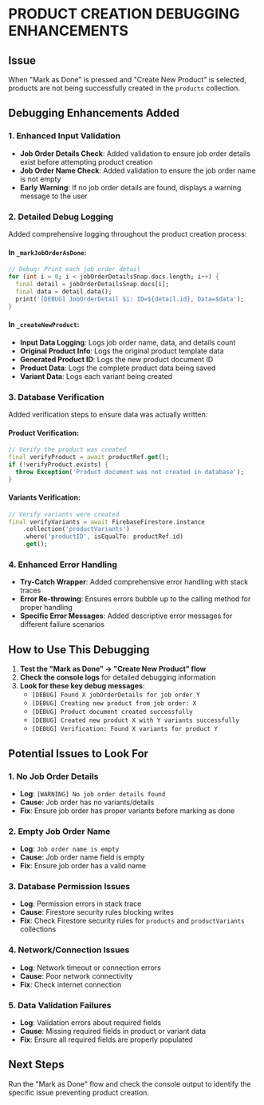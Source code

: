 # PRODUCT CREATION DEBUGGING ENHANCEMENTS

## Issue
When "Mark as Done" is pressed and "Create New Product" is selected, products are not being successfully created in the `products` collection.

## Debugging Enhancements Added

### 1. Enhanced Input Validation
- **Job Order Details Check**: Added validation to ensure job order details exist before attempting product creation
- **Job Order Name Check**: Added validation to ensure the job order name is not empty
- **Early Warning**: If no job order details are found, displays a warning message to the user

### 2. Detailed Debug Logging
Added comprehensive logging throughout the product creation process:

#### In `_markJobOrderAsDone`:
```dart
// Debug: Print each job order detail
for (int i = 0; i < jobOrderDetailsSnap.docs.length; i++) {
  final detail = jobOrderDetailsSnap.docs[i];
  final data = detail.data();
  print('[DEBUG] JobOrderDetail $i: ID=${detail.id}, Data=$data');
}
```

#### In `_createNewProduct`:
- **Input Data Logging**: Logs job order name, data, and details count
- **Original Product Info**: Logs the original product template data
- **Generated Product ID**: Logs the new product document ID
- **Product Data**: Logs the complete product data being saved
- **Variant Data**: Logs each variant being created

### 3. Database Verification
Added verification steps to ensure data was actually written:

#### Product Verification:
```dart
// Verify the product was created
final verifyProduct = await productRef.get();
if (!verifyProduct.exists) {
  throw Exception('Product document was not created in database');
}
```

#### Variants Verification:
```dart
// Verify variants were created
final verifyVariants = await FirebaseFirestore.instance
    .collection('productVariants')
    .where('productID', isEqualTo: productRef.id)
    .get();
```

### 4. Enhanced Error Handling
- **Try-Catch Wrapper**: Added comprehensive error handling with stack traces
- **Error Re-throwing**: Ensures errors bubble up to the calling method for proper handling
- **Specific Error Messages**: Added descriptive error messages for different failure scenarios

## How to Use This Debugging

1. **Test the "Mark as Done" → "Create New Product" flow**
2. **Check the console logs** for detailed debugging information
3. **Look for these key debug messages**:
   - `[DEBUG] Found X jobOrderDetails for job order Y`
   - `[DEBUG] Creating new product from job order: X`
   - `[DEBUG] Product document created successfully`
   - `[DEBUG] Created new product X with Y variants successfully`
   - `[DEBUG] Verification: Found X variants for product Y`

## Potential Issues to Look For

### 1. No Job Order Details
- **Log**: `[WARNING] No job order details found`
- **Cause**: Job order has no variants/details
- **Fix**: Ensure job order has proper variants before marking as done

### 2. Empty Job Order Name
- **Log**: `Job order name is empty`
- **Cause**: Job order name field is empty
- **Fix**: Ensure job order has a valid name

### 3. Database Permission Issues
- **Log**: Permission errors in stack trace
- **Cause**: Firestore security rules blocking writes
- **Fix**: Check Firestore security rules for `products` and `productVariants` collections

### 4. Network/Connection Issues
- **Log**: Network timeout or connection errors
- **Cause**: Poor network connectivity
- **Fix**: Check internet connection

### 5. Data Validation Failures
- **Log**: Validation errors about required fields
- **Cause**: Missing required fields in product or variant data
- **Fix**: Ensure all required fields are properly populated

## Next Steps
Run the "Mark as Done" flow and check the console output to identify the specific issue preventing product creation.
